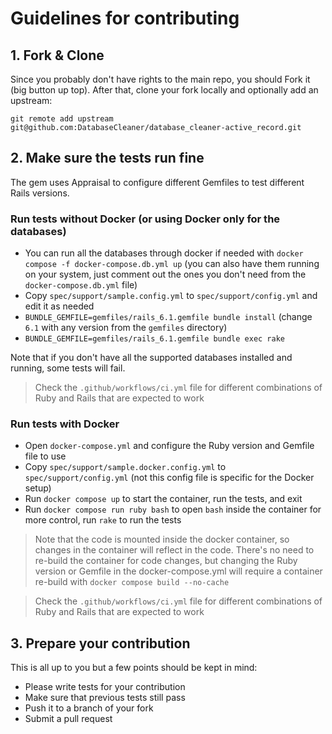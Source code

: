 # Guidelines for contributing

## 1. Fork & Clone

Since you probably don't have rights to the main repo, you should Fork it (big
button up top). After that, clone your fork locally and optionally add an
upstream:

    git remote add upstream git@github.com:DatabaseCleaner/database_cleaner-active_record.git

## 2. Make sure the tests run fine

The gem uses Appraisal to configure different Gemfiles to test different Rails versions.

### Run tests without Docker (or using Docker only for the databases)

- You can run all the databases through docker if needed with `docker compose -f docker-compose.db.yml up` (you can also have them running on your system, just comment out the ones you don't need from the `docker-compose.db.yml` file)
- Copy `spec/support/sample.config.yml` to `spec/support/config.yml` and edit it as needed
- `BUNDLE_GEMFILE=gemfiles/rails_6.1.gemfile bundle install` (change `6.1` with any version from the `gemfiles` directory)
- `BUNDLE_GEMFILE=gemfiles/rails_6.1.gemfile bundle exec rake`

Note that if you don't have all the supported databases installed and running,
some tests will fail.

> Check the `.github/workflows/ci.yml` file for different combinations of Ruby and Rails that are expected to work

### Run tests with Docker

- Open `docker-compose.yml` and configure the Ruby version and Gemfile file to use
- Copy `spec/support/sample.docker.config.yml` to `spec/support/config.yml` (not this config file is specific for the Docker setup)
- Run `docker compose up` to start the container, run the tests, and exit
- Run `docker compose run ruby bash` to open `bash` inside the container for more control, run `rake` to run the tests

> Note that the code is mounted inside the docker container, so changes in the container will reflect in the code. There's no need to re-build the container for code changes, but changing the Ruby version or Gemfile in the docker-compose.yml will require a container re-build with `docker compose build --no-cache`

> Check the `.github/workflows/ci.yml` file for different combinations of Ruby and Rails that are expected to work

## 3. Prepare your contribution

This is all up to you but a few points should be kept in mind:

- Please write tests for your contribution
- Make sure that previous tests still pass
- Push it to a branch of your fork
- Submit a pull request
